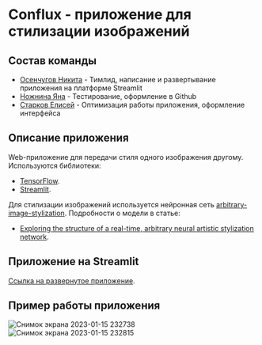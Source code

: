 # Conflux - приложение для стилизации изображений

## Состав команды
* [Осенчугов Никита](https://github.com/SectorSpark) - Тимлид, написание и развертывание приложения на платформе Streamlit
* [Ножнина Яна](https://github.com/YanaNozhnina) - Тестирование, оформление в Github
* [Старков Елисей](https://github.com/Ashen-Elish) - Оптимизация работы приложения, оформление интерфейса

## Описание приложения
Web-приложение для передачи стиля одного изображения другому. Используются библиотеки:

- [TensorFlow](https://www.tensorflow.org/).
- [Streamlit](https://streamlit.io/).

Для стилизации изображений используется нейронная сеть [arbitrary-image-stylization](https://tfhub.dev/google/magenta/arbitrary-image-stylization-v1-256/2). Подробности о модели в статье:

- [Exploring the structure of a real-time, arbitrary neural artistic stylization network](https://arxiv.org/abs/1705.06830).

## Приложение на Streamlit
[Ссылка на развернутое приложение](https://yananozhnina-pi-project-clf-main-r0b0ej.streamlit.app/). 

## Пример работы приложения

![Снимок экрана 2023-01-15 232738](https://user-images.githubusercontent.com/122021948/212559993-c03515bd-1755-45db-bb01-5052294161a7.png)
![Снимок экрана 2023-01-15 232815](https://user-images.githubusercontent.com/122021948/212559998-f98258c6-3d3e-4a69-9875-48da639e1018.png)
